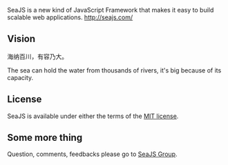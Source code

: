 
SeaJS is a new kind of JavaScript Framework that makes it easy to build scalable web applications.
<http://seajs.com/>


## Vision

海纳百川，有容乃大。

The sea can hold the water from thousands of rivers, it's big because of its capacity.


## License

SeaJS is available under either the terms of the [MIT license](https://github.com/tannhu/jsface/blob/master/MIT-LICENSE.txt).


## Some more thing

Question, comments, feedbacks please go to [SeaJS Group](http://groups.google.com/group/seajs).
